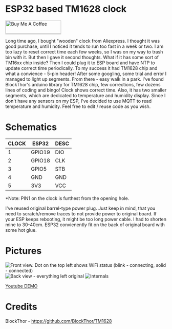 # ESP32 based TM1628 clock
<a href="https://www.buymeacoffee.com/Ua0JwY9" target="_blank"><img src="https://www.buymeacoffee.com/assets/img/custom_images/orange_img.png" alt="Buy Me A Coffee" style="height: 41px !important;width: 174px !important;box-shadow: 0px 3px 2px 0px rgba(190, 190, 190, 0.5) !important;-webkit-box-shadow: 0px 3px 2px 0px rgba(190, 190, 190, 0.5) !important;" ></a>

Long time ago, I bought "wooden" clock from Aliexpress. I thought it was good purchase, until I noticed it tends to run too fast in a week or two. I am too lazy to reset correct time each few weeks, so I was on my way to trash bin with it. But then I gave it second thoughts. What if it has some sort of TM16xx chip inside? Then I could plug it to ESP board and have NTP to update correct time periodically. To my success it had TM1628 chip and what a convience - 5-pin header! After some googling, some trial and error I managed to light up segments. From there - easy walk in a park. I've found BlockThor's arduino library for TM1628 chip, few corrections, few dozens lines of coding and bingo! Clock shows correct time. Also, it has two smaller segments, which are dedicated to temperature and humidity display. Since I don't have any sensors on my ESP, I've decided to use MQTT to read temperature and humidity. Feel free to edit / reuse code as you wish.

# Schematics
| CLOCK | ESP32 | DESC |
|--|--|--|
| 1 | GPIO19 | DIO
| 2 | GPIO18 | CLK
| 3 | GPIO5 | STB
| 4 | GND | GND
| 5 | 3V3 | VCC

*Note: PIN1 on the clock is furthest from the opening hole.

I've reused original barrel-type power plug. Just keep in mind, that you need to scratch/remove traces to not provide power to original board. If your ESP keeps rebooting, it might be too long power cable. I had to shorten mine to 30-40cm. ESP32 convienently fit on the back of original board with some hot glue.

# Pictures
![Front view. Dot on the top left shows WiFi status (blink - connecting, solid - connected)](https://github.com/algirdasc/esp32-tm1628-clock/blob/main/images/PXL_20210718_091041986.jpg?raw=true)
![Back view - everything left original](https://raw.githubusercontent.com/algirdasc/esp32-tm1628-clock/2ef13ceda851d19b989a2aa9e025265446dd1471/images/PXL_20210718_091051398.jpg)
![Internals](https://github.com/algirdasc/esp32-tm1628-clock/blob/main/images/PXL_20210718_090950436.jpg?raw=true)

[Youtube DEMO](https://youtu.be/d8kvp0go3O0)

# Credits
BlockThor - https://github.com/BlockThor/TM1628
